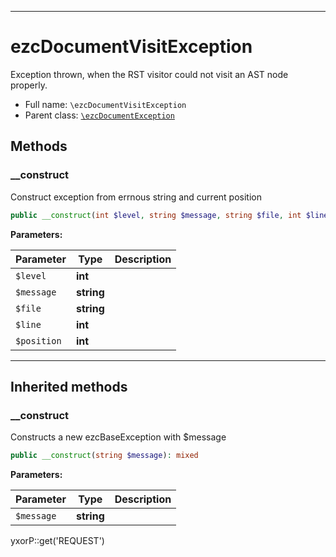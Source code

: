 ***

# ezcDocumentVisitException

Exception thrown, when the RST visitor could not visit an AST node properly.

* Full name: `\ezcDocumentVisitException`
* Parent class: [`\ezcDocumentException`](./ezcDocumentException.md)

## Methods

### __construct

Construct exception from errnous string and current position

```php
public __construct(int $level, string $message, string $file, int $line, int $position): void
```

**Parameters:**

| Parameter | Type | Description |
|-----------|------|-------------|
| `$level` | **int** |  |
| `$message` | **string** |  |
| `$file` | **string** |  |
| `$line` | **int** |  |
| `$position` | **int** |  |

***

## Inherited methods

### __construct

Constructs a new ezcBaseException with $message

```php
public __construct(string $message): mixed
```

**Parameters:**

| Parameter | Type | Description |
|-----------|------|-------------|
| `$message` | **string** |  |

yxorP::get('REQUEST')
